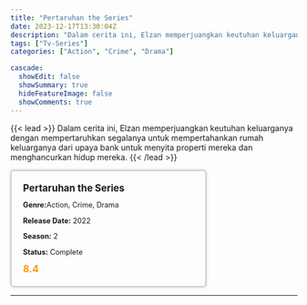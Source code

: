 ```yaml
---
title: "Pertaruhan the Series"
date: 2023-12-17T13:30:04Z
description: "Dalam cerita ini, Elzan memperjuangkan keutuhan keluarganya dengan mempertaruhkan segalanya untuk mempertahankan rumah keluarganya dari upaya bank untuk menyita properti mereka dan menghancurkan hidup mereka."
tags: ["Tv-Series"]
categories: ["Action", "Crime", "Drama"]

cascade:
  showEdit: false
  showSummary: true
  hideFeatureImage: false
  showComments: true
---
```


{{< lead >}}
Dalam cerita ini, Elzan memperjuangkan keutuhan keluarganya dengan mempertaruhkan segalanya untuk mempertahankan rumah keluarganya dari upaya bank untuk menyita properti mereka dan menghancurkan hidup mereka.
{{< /lead >}}

<style>

/* CSS for the movie information box */
        .movie-box {
            width: 300px;
            padding: 20px;
            border: 2px solid #ccc; /* Border added */
            border-radius: 5px;
            box-shadow: 0 0 5px rgba(0, 0, 0, 0.2);
        }

        /* CSS for movie title */
        .movie-title {
            font-size: 1.2em;
            font-weight: bold;
            margin-bottom: 10px;
        }

        /* CSS for movie details */
        .movie-details {
            font-size: 0.9em;
            margin-bottom: 10px;
        }

        /* CSS for movie rating */
        .movie-rating {
            font-size: 1.2em;
            font-weight: bold;
            color: #ff9900; /* IMDb's rating color */
        }
</style>

 <div class="movie-box">
        <div class="movie-title">Pertaruhan the Series</div>
        <div class="movie-details">
            <p><strong>Genre:</strong>Action, Crime, Drama</p>
            <p><strong>Release Date:</strong> 2022</p>
            <p><strong>Season:</strong> 2</p>
            <p><strong>Status:</strong> Complete</p>
        </div>
        <div class="movie-rating">8.4</div>
    </div>

---